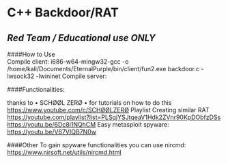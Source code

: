 # C++ Backdoor/RAT </br>
## _Red Team / Educational use ONLY_ </br>

####How to Use</br>
Compile client:
i686-w64-mingw32-gcc -o /home/kali/Documents/EternalPurple/bin/client/fun2.exe backdoor.c -lwsock32 -lwininet
Compile server:


####Functionalities: </br>

thanks to  • SCHØØL ZERØ • for tutorials on how to do this
https://www.youtube.com/c/SCHØØLZERØ
Playlist Creating similar RAT<br>
https://youtube.com/playlist?list=PLSqjYSJtqeaV1Hdk2ZVnr90KpDObfzDSs
https://youtu.be/6Dc8i1NQhCM
Easy metasploit spyware:
https://youtu.be/V67VIQB7N0w

####Other
To gain spyware functionalities you can use nircmd: https://www.nirsoft.net/utils/nircmd.html
